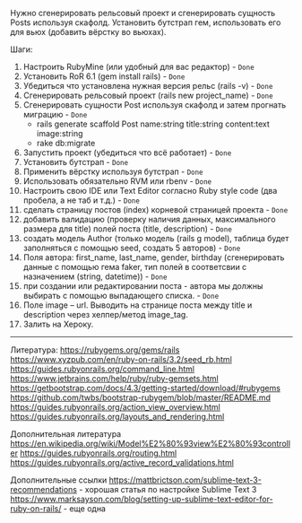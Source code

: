 Нужно сгенерировать рельсовый проект и сгенерировать сущность Posts используя скафолд.
Установить бутстрап гем, использовать его для вьюх (добавить вёрстку во вьюхах).

Шаги:
1) Настроить RubyMine (или удобный для вас редактор) - `Done`
2) Установить RoR 6.1 (gem install rails) - `Done`
3) Убедиться что установлена нужная версия рельс (rails -v) - `Done`
4) Сгенерировать рельсовый проект (rails new project_name) - `Done`
5) Сгенерировать сущности Post используя скафолд и затем прогнать миграцию - `Done`
     - rails generate scaffold Post name:string title:string content:text image:string
     - rake db:migrate
6) Запустить проект (убедиться что всё работает) - `Done`
7) Установить бутстрап - `Done`
8) Применить вёрстку используя бутстрап - `Done`
9) Использовать обязательно RVM или rbenv - `Done`
10) Настроить свою IDE или Text Editor согласно Ruby style code (два пробела, а не таб и т.д.) - `Done`
11) сделать страницу постов (index) корневой страницей проекта - `Done`
12) добавить валидацию (проверку наличия данных, максимального размера для title) полей поста (title, description) - `Done`
13) создать модель Author (только модель (rails g model), таблица будет заполняться с помощью seed, создать 5 авторов) - `Done`
14) Поля автора: first_name, last_name, gender, birthday (сгенерировать данные с помощью гема faker, тип полей в соответсвии с назначением (string, datetime)) - `Done`
15) при создании или редактировании поста - автора мы должны выбирать с помощью выпадающего списка. - `Done`
16) Поле image – url. Выводить на странице поста между title и description через хелпер/метод image_tag.
17) Залить на Хероку.

_____________
Литература:
https://rubygems.org/gems/rails
https://www.xyzpub.com/en/ruby-on-rails/3.2/seed_rb.html
https://guides.rubyonrails.org/command_line.html
https://www.jetbrains.com/help/ruby/ruby-gemsets.html
https://getbootstrap.com/docs/4.3/getting-started/download/#rubygems
https://github.com/twbs/bootstrap-rubygem/blob/master/README.md
https://guides.rubyonrails.org/action_view_overview.html
https://guides.rubyonrails.org/layouts_and_rendering.html

Дополнительная литература
https://en.wikipedia.org/wiki/Model%E2%80%93view%E2%80%93controller
https://guides.rubyonrails.org/routing.html
https://guides.rubyonrails.org/active_record_validations.html

Дополнительные ссылки
https://mattbrictson.com/sublime-text-3-recommendations - хорошая статья по настройке Sublime Text 3
https://www.marksayson.com/blog/setting-up-sublime-text-editor-for-ruby-on-rails/ - еще одна